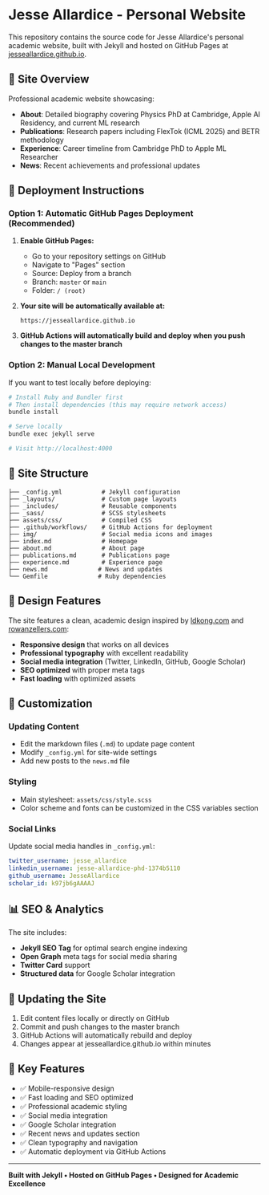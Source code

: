 # Jesse Allardice - Personal Website

This repository contains the source code for Jesse Allardice's personal academic website, built with Jekyll and hosted on GitHub Pages at [jesseallardice.github.io](https://jesseallardice.github.io).

## 🎯 Site Overview

Professional academic website showcasing:
- **About**: Detailed biography covering Physics PhD at Cambridge, Apple AI Residency, and current ML research
- **Publications**: Research papers including FlexTok (ICML 2025) and BETR methodology
- **Experience**: Career timeline from Cambridge PhD to Apple ML Researcher
- **News**: Recent achievements and professional updates

## 🚀 Deployment Instructions

### Option 1: Automatic GitHub Pages Deployment (Recommended)

1. **Enable GitHub Pages:**
   - Go to your repository settings on GitHub
   - Navigate to "Pages" section
   - Source: Deploy from a branch
   - Branch: `master` or `main`
   - Folder: `/ (root)`

2. **Your site will be automatically available at:**
   ```
   https://jesseallardice.github.io
   ```

3. **GitHub Actions will automatically build and deploy when you push changes to the master branch**

### Option 2: Manual Local Development

If you want to test locally before deploying:

```bash
# Install Ruby and Bundler first
# Then install dependencies (this may require network access)
bundle install

# Serve locally
bundle exec jekyll serve

# Visit http://localhost:4000
```

## 📁 Site Structure

```
├── _config.yml           # Jekyll configuration
├── _layouts/             # Custom page layouts
├── _includes/            # Reusable components
├── _sass/                # SCSS stylesheets
├── assets/css/           # Compiled CSS
├── .github/workflows/    # GitHub Actions for deployment
├── img/                  # Social media icons and images
├── index.md              # Homepage
├── about.md              # About page
├── publications.md       # Publications page
├── experience.md         # Experience page
├── news.md              # News and updates
└── Gemfile              # Ruby dependencies
```

## 🎨 Design Features

The site features a clean, academic design inspired by [ldkong.com](https://ldkong.com) and [rowanzellers.com](https://rowanzellers.com):

- **Responsive design** that works on all devices
- **Professional typography** with excellent readability
- **Social media integration** (Twitter, LinkedIn, GitHub, Google Scholar)
- **SEO optimized** with proper meta tags
- **Fast loading** with optimized assets

## 🔧 Customization

### Updating Content
- Edit the markdown files (`.md`) to update page content
- Modify `_config.yml` for site-wide settings
- Add new posts to the `news.md` file

### Styling
- Main stylesheet: `assets/css/style.scss`
- Color scheme and fonts can be customized in the CSS variables section

### Social Links
Update social media handles in `_config.yml`:
```yaml
twitter_username: jesse_allardice
linkedin_username: jesse-allardice-phd-1374b5110
github_username: JesseAllardice
scholar_id: k97jb6gAAAAJ
```

## 📊 SEO & Analytics

The site includes:
- **Jekyll SEO Tag** for optimal search engine indexing
- **Open Graph** meta tags for social media sharing
- **Twitter Card** support
- **Structured data** for Google Scholar integration

## 🔄 Updating the Site

1. Edit content files locally or directly on GitHub
2. Commit and push changes to the master branch
3. GitHub Actions will automatically rebuild and deploy
4. Changes appear at jesseallardice.github.io within minutes

## 🎯 Key Features

- ✅ Mobile-responsive design
- ✅ Fast loading and SEO optimized  
- ✅ Professional academic styling
- ✅ Social media integration
- ✅ Google Scholar integration
- ✅ Recent news and updates section
- ✅ Clean typography and navigation
- ✅ Automatic deployment via GitHub Actions

---

**Built with Jekyll • Hosted on GitHub Pages • Designed for Academic Excellence**